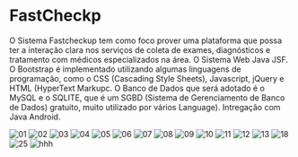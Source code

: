 FastCheckp
========

 O Sistema Fastcheckup tem como foco prover uma plataforma que possa ter a interação clara nos serviços de coleta de exames, diagnósticos e tratamento com médicos especializados na área.
 O Sistema Web Java JSF. 
 O Bootstrap é implementado utilizando algumas linguagens de programação, como o CSS (Cascading Style Sheets), Javascript, jQuery e HTML (HyperText Markupc.
 O Banco de Dados que será adotado é o MySQL e o SQLITE, que é um SGBD (Sistema de Gerenciamento de Banco de Dados) gratuito, muito utilizado por vários
Language). Intregação com Java Android.
 
 ![01](https://user-images.githubusercontent.com/5403801/131262754-a9172e58-0d26-488d-a476-ea243b85245a.jpg)
 ![02](https://user-images.githubusercontent.com/5403801/131263961-dd28045e-5e60-410c-8ec7-917e6290c8d2.jpg)
![03](https://user-images.githubusercontent.com/5403801/131263963-5e8b4fea-34a0-4ca7-8722-7ecf0f8923ea.jpg)
![04](https://user-images.githubusercontent.com/5403801/131264155-f760a25a-fdfc-47a3-936d-e4e6bcff676b.jpg)
![05](https://user-images.githubusercontent.com/5403801/131264104-aacd760e-935e-4616-bb7a-5d0199ae9a19.jpg)
![06](https://user-images.githubusercontent.com/5403801/131264215-8249c58a-7828-4680-9461-9068e7aecccd.jpg)
![07](https://user-images.githubusercontent.com/5403801/131264340-d51cf0db-e887-4b5e-9a26-6d763d880a48.jpg)
![08](https://user-images.githubusercontent.com/5403801/131264398-865ff9fd-01fa-4b22-8111-f637daff31e6.jpg)
![09](https://user-images.githubusercontent.com/5403801/131264436-b2e5b40c-e742-421e-8aac-1d9237360396.jpg)
![10](https://user-images.githubusercontent.com/5403801/131264481-800b8c0c-a066-4d3f-af24-73eb080eab59.jpg)
![11](https://user-images.githubusercontent.com/5403801/131264519-921244d2-be54-422c-9534-9be83ee02568.jpg)
![12](https://user-images.githubusercontent.com/5403801/131264653-90e21953-c8d7-4b0c-8fce-c421bde90dac.jpg)
![13](https://user-images.githubusercontent.com/5403801/131264632-a44cea4f-9316-42f4-8b29-1bf49708b58b.jpg)
![18](https://user-images.githubusercontent.com/5403801/131265089-74867786-4ba9-4cf9-9a2f-ca75d534a50c.jpg)
![25](https://user-images.githubusercontent.com/5403801/131265291-2142048f-80dd-451c-8bde-6acf8dc61f64.jpg)
![hhh](https://user-images.githubusercontent.com/5403801/131265710-d629ec39-ba54-4eb9-8c0d-8c60adf62d1b.jpg)






































 


 

 
 
 
